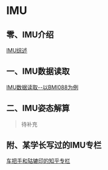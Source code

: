 # IMU

## 零、IMU介绍

[IMU综述](./IMU综述.md)

## 一、IMU数据读取

[IMU数据读取--以BMI088为例](./IMU数据读取--以BMI088为例.md)

## 二、IMU姿态解算

>   待补充

## 附、某学长写过的IMU专栏
[车把手和轱辘印的知乎专栏](https://www.zhihu.com/column/c_1428150857455681536)  